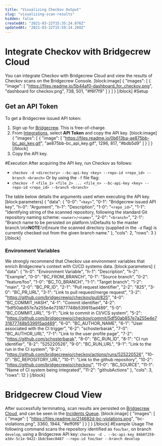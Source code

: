 ```yaml
---
title: "Visualizing Checkov Output"
slug: "visualizing-scan-results"
hidden: false
createdAt: "2021-03-22T15:35:24.876Z"
updatedAt: "2021-03-22T15:59:14.260Z"
---
```

# Integrate Checkov with Bridgecrew Cloud
You can integrate Checkov with Bridgecrew Cloud and view the results of Checkov scans on the Bridgecrew Console.
[block:image]
{
  "images": [
    {
      "image": [
        "https://files.readme.io/5b44af0-dashboard_for_checkov.png",
        "dashboard for checkov.png",
        738,
        501,
        "#f6f7f9"
      ]
    }
  ]
}
[/block]
#Setup
## Get an API Token
To get a Bridgecrew issued API token: 
1. Sign up for [Bridgecrew](https://www.bridgecrew.cloud/). This is free-of-charge.
2. From [Integrations](https://www.bridgecrew.cloud/integrations), select **API Token** and copy the API key.
[block:image]
{
  "images": [
    {
      "image": [
        "https://files.readme.io/0b613ba-ae875bb-bc_api_key.gif",
        "ae875bb-bc_api_key.gif",
        1296,
        817,
        "#bdb5d9"
      ]
    }
  ]
}
[/block]
3. Copy the API key.

#Execution
After acquiring the API key, run Checkov as follows:
- `checkov -d <directory> --bc-api-key <key> --repo-id <repo_id> --branch <branch>`
Or by using the `-f` file flag:
- `checkov -f <file_1> <file_2> ... <file_n> --bc-api-key <key> --repo-id <repo_id> --branch <branch>`

The table below details the arguments used when executing the API key.
[block:parameters]
{
  "data": {
    "0-0": "`<key>`",
    "0-1": "Bridgecrew issued API key",
    "h-0": "Argument",
    "h-1": "Description",
    "1-0": "`<repo_id>`",
    "1-1": "Identifying string of the scanned repository, following the standard Git repository naming scheme: `<owner>/<name>`",
    "2-0": "`<branch>`",
    "2-1": "Branch name to be persisted on platform.\nDefaults to the master branch.\n\n**NOTE:**\nEnsure the scanned directory (supplied in the `-d` flag) is currently checked out from the given branch name."
  },
  "cols": 2,
  "rows": 3
}
[/block]
### Environment Variables
We strongly recommend that Checkov use environment variables that enrich Bridgecrew's context with CI/CD systems data.
[block:parameters]
{
  "data": {
    "h-0": "Environment Variable",
    "h-1": "Description",
    "h-2": "Example",
    "0-0": "BC_FROM_BRANCH",
    "0-1": "Source branch",
    "0-2": "feature/foo",
    "1-0": "BC_TO_BRANCH",
    "1-1": "Target branch",
    "1-2": "main",
    "2-0": "BC_PR_ID",
    "2-1": "Pull request identifier",
    "2-2": "825",
    "3-0": "BC_PR_URL",
    "3-1": "Link to pull request/merge request",
    "3-2": "https://github.com/bridgecrewio/checkov/pull/825",
    "4-0": "BC_COMMIT_HASH",
    "4-1": "Commit identifier",
    "4-2": "5df50ab857e7a255e4e731877748b539915ad489",
    "5-0": "BC_COMMIT_URL",
    "5-1": "Link to commit in CI/VCS system",
    "5-2": "https://github.com/bridgecrewio/checkov/commit/5df50ab857e7a255e4e731877748b539915ad489",
    "6-0": "BC_AUTHOR_NAME",
    "6-1": "User associated with the CI trigger",
    "6-2": "schosterbarak",
    "7-0": "BC_AUTHOR_URL",
    "7-1": "Link to the user profile page",
    "7-2": "https://github.com/schosterbarak",
    "8-0": "BC_RUN_ID",
    "8-1": "CI run identifier",
    "8-2": "525220526",
    "9-0": "BC_RUN_URL",
    "9-1": "Link to the run in the CI system",
    "9-2": "https://github.com/bridgecrewio/checkov/actions/runs/525220526",
    "10-0": "BC_REPOSITORY_URL",
    "10-1": "Link to the github repository",
    "10-2": "https://github.com/bridgecrewio/checkov/",
    "11-0": "BC_SOURCE",
    "11-1": "Name of CI system being integrated",
    "11-2": "githubActions"
  },
  "cols": 3,
  "rows": 12
}
[/block]
# Bridgecrew Cloud View
After successfully terminating, scan results are persisted on [Bridgecrew Cloud](https://www.bridgecrew.cloud), and can be seen in the [Incidents Queue](https://www.bridgecrew.cloud/incidents).
[block:image]
{
  "images": [
    {
      "image": [
        "https://files.readme.io/214682d-bc-violations.png",
        "bc-violations.png",
        3360,
        1944,
        "#eff0f6"
      ]
    }
  ]
}
[/block]
#Example Usage
The following command scans the repository identified as `foo/bar`, on branch `develop`, using a Bridgecrew API key:
`checkov -d . --bc-api-key 84b8f259-a3dv-5c1e-9422-1bdc9aec0487 --repo-id foo/bar --branch develop`